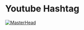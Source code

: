 
# Youtube Hashtag

[![MasterHead](https://play.google.com/intl/en_us/badges/static/images/badges/en_badge_web_generic.png)](https://play.google.com/store/apps/detailsid=com.arrowwould.arrowplayery)


